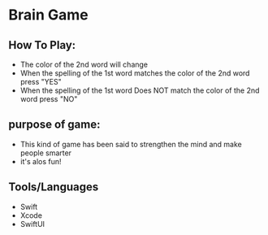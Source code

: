 # Brain Game


## How To Play:
- The color of the 2nd word will change 
- When the spelling of the 1st word matches the color of the 2nd word press "YES"
- When the spelling of the 1st word Does NOT match the color of the 2nd word press "NO"

## purpose of game:
- This kind of game has been said to strengthen the mind and make people smarter
- it's alos fun!

## Tools/Languages
- Swift
- Xcode
- SwiftUI


